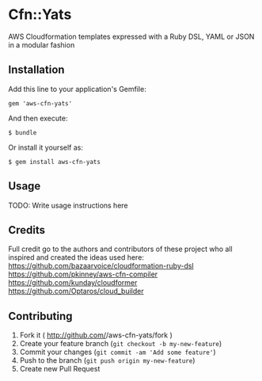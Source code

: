 # Cfn::Yats

AWS Cloudformation templates expressed with a Ruby DSL, YAML or JSON in a modular fashion

## Installation

Add this line to your application's Gemfile:

    gem 'aws-cfn-yats'

And then execute:

    $ bundle

Or install it yourself as:

    $ gem install aws-cfn-yats

## Usage

TODO: Write usage instructions here

## Credits

Full credit go to the authors and contributors of these project who all inspired and created the ideas used here:
https://github.com/bazaarvoice/cloudformation-ruby-dsl
https://github.com/pkinney/aws-cfn-compiler
https://github.com/kunday/cloudformer
https://github.com/Optaros/cloud_builder

## Contributing

1. Fork it ( http://github.com/<my-github-username>/aws-cfn-yats/fork )
2. Create your feature branch (`git checkout -b my-new-feature`)
3. Commit your changes (`git commit -am 'Add some feature'`)
4. Push to the branch (`git push origin my-new-feature`)
5. Create new Pull Request
